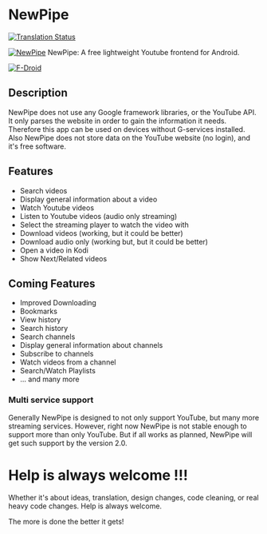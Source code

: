 # NewPipe

[![Translation Status](https://hosted.weblate.org/widgets/NewPipe/-/svg-badge.svg)](https://hosted.weblate.org/engage/NewPipe/)

[![NewPipe](https://f-droid.org/repo/icons/org.schabi.newpipe.5.png)](http://dasochan.nl/newpipe/)
NewPipe: A free lightweight Youtube frontend for Android.

[![F-Droid](https://f-droid.org/wiki/images/0/06/F-Droid-button_get-it-on.png)](https://f-droid.org/repository/browse/?fdfilter=newpipe&fdid=org.schabi.newpipe)

## Description

NewPipe does not use any Google framework libraries, or the YouTube API. It only parses the website in order to gain the information it needs. Therefore this app can be used on devices without G-services installed. Also NewPipe does not store data on the YouTube website (no login), and it's free software.

## Features

* Search videos
* Display general information about a video
* Watch Youtube videos
* Listen to Youtube videos (audio only streaming)
* Select the streaming player to watch the video with
* Download videos (working, but it could be better)
* Download audio only (working but, but it could be better)
* Open a video in Kodi
* Show Next/Related videos

## Coming Features

* Improved Downloading
* Bookmarks
* View history
* Search history
* Search channels
* Display general information about channels
* Subscribe to channels
* Watch videos from a channel
* Search/Watch Playlists
* ... and many more

### Multi service support
Generally NewPipe is designed to not only support YouTube, but many more streaming services. However, right now NewPipe is not stable enough to support more than only YouTube. But if all works as planned, NewPipe will get such support by the version 2.0.

# Help is always welcome !!!
Whether it's about ideas, translation, design changes, code cleaning, or real heavy code changes. Help is always welcome.

The more is done the better it gets!
